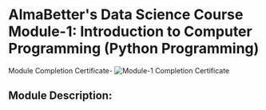 # AlmaBetter's Data Science Course <br/>Module-1: Introduction to Computer Programming (Python Programming)


Module Completion Certificate-
![Module-1 Completion Certificate](https://github.com/NIKKHIL-B-LOSARWAR/AlmaBetter_Module1/assets/156224014/d7b610f2-f24c-4896-8785-e64e5c2437eb)



## Module Description:



